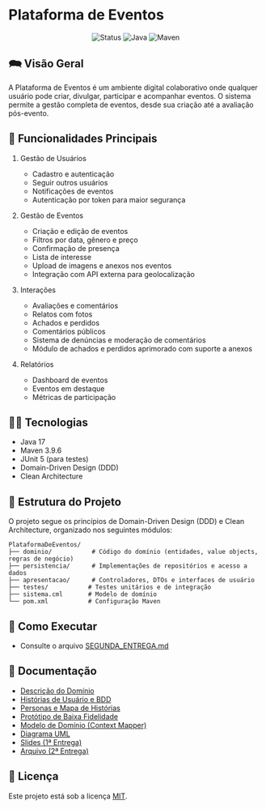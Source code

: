 # Plataforma de Eventos

<p align="center">
  <img
    src="https://img.shields.io/badge/Status-Em%20desenvolvimento-green?style=flat-square"
    alt="Status"
  />
  <img
    src="https://img.shields.io/badge/Java-17-blue?style=flat-square"
    alt="Java"
  />
  <img
    src="https://img.shields.io/badge/Maven-3.9.6-red?style=flat-square"
    alt="Maven"
  />
</p>

## 🗪 Visão Geral

A Plataforma de Eventos é um ambiente digital colaborativo onde qualquer usuário pode criar, divulgar, participar e acompanhar eventos. O sistema permite a gestão completa de eventos, desde sua criação até a avaliação pós-evento.

## 🔧 Funcionalidades Principais

1. Gestão de Usuários
   - Cadastro e autenticação
   - Seguir outros usuários
   - Notificações de eventos
   - Autenticação por token para maior segurança

2. Gestão de Eventos
   - Criação e edição de eventos
   - Filtros por data, gênero e preço
   - Confirmação de presença
   - Lista de interesse
   - Upload de imagens e anexos nos eventos
   - Integração com API externa para geolocalização

3. Interações
   - Avaliações e comentários
   - Relatos com fotos
   - Achados e perdidos
   - Comentários públicos
   - Sistema de denúncias e moderação de comentários
   - Módulo de achados e perdidos aprimorado com suporte a anexos

4. Relatórios
   - Dashboard de eventos
   - Eventos em destaque
   - Métricas de participação

## 👩‍💻 Tecnologias

- Java 17
- Maven 3.9.6
- JUnit 5 (para testes)
- Domain-Driven Design (DDD)
- Clean Architecture

## 📁 Estrutura do Projeto

O projeto segue os princípios de Domain-Driven Design (DDD) e Clean Architecture, organizado nos seguintes módulos:

```
PlataformaDeEventos/
├── dominio/           # Código do domínio (entidades, value objects, regras de negócio)
├── persistencia/      # Implementações de repositórios e acesso a dados
├── apresentacao/      # Controladores, DTOs e interfaces de usuário
├── testes/           # Testes unitários e de integração
├── sistema.cml       # Modelo de domínio
└── pom.xml           # Configuração Maven
```

## 🚀 Como Executar
- Consulte o arquivo [SEGUNDA_ENTREGA.md](SEGUNDA_ENTREGA.md)

## 📝 Documentação

- [Descrição do Domínio](https://docs.google.com/document/d/1YUaVytl6GA5PXFs6PHMEqKl3QaDEjtxsSOqKD3RUcFE/edit?usp=sharing)
- [Histórias de Usuário e BDD](https://docs.google.com/document/d/16oGIn57jkQUDBvDI-jhLO2Bh0EmEZtsuZOeUfGvmrSw/edit?tab=t.0)
- [Personas e Mapa de Histórias](https://miro.com/app/board/uXjVI_nYtro=/?share_link_id=188525928359)
- [Protótipo de Baixa Fidelidade](https://www.figma.com/design/J3leMrEJF7Uy62RjUHxrMl/Low-prototype?node-id=0-1&t=X3RX3u4DNpBW3Car-1)
- [Modelo de Domínio (Context Mapper)](plataforma-de-eventos.cml)
- [Diagrama UML](PlantUML-Requisitos.png)
- [Slides (1ª Entrega)](https://www.canva.com/design/DAGlfz9Gsok/b5sVY79cs_YWp_q9z9RJpA/edit?utm_content=DAGlfz9Gsok&utm_campaign=designshare&utm_medium=link2&utm_source=sharebutton)
- [Arquivo (2ª Entrega)](SEGUNDA_ENTREGA.md)

## 📄 Licença

Este projeto está sob a licença [MIT](LICENSE). 
